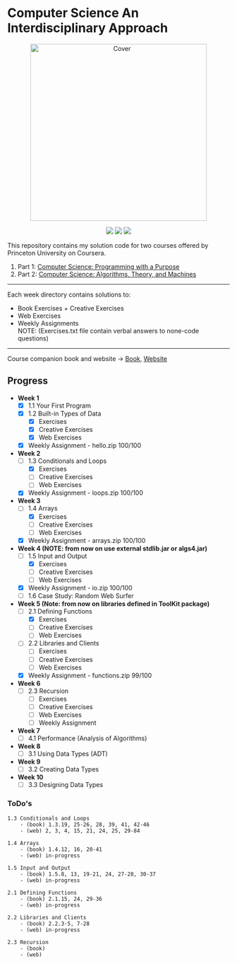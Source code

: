 # Computer Science An Interdisciplinary Approach
<p align="center">
  <a href="https://introcs.cs.princeton.edu/java/home/">
    <img src="https://introcs.cs.princeton.edu/java/cover.png" height="400" title="Cover" alt="Cover">
  </a>
</p>
<p align="center">
<img src="https://img.shields.io/badge/CS1-Programming with a Purpose-purple.svg" />
<img src="https://img.shields.io/badge/Week-6-purple.svg" />
<img src="https://img.shields.io/badge/Lecture-Recursion-purple.svg" />
</p>

This repository contains my solution code for two courses offered by
Princeton University on Coursera.
1. Part 1: [Computer Science: Programming with a Purpose](https://www.coursera.org/learn/cs-programming-java)  
2. Part 2: [Computer Science: Algorithms, Theory, and Machines](https://www.coursera.org/learn/cs-algorithms-theory-machines)
---    
Each week directory contains solutions to:
- Book Exercises + Creative Exercises
- Web Exercises  
- Weekly Assignments  
NOTE: (Exercises.txt file contain verbal answers to none-code questions)
---
Course companion book and website -> [Book](https://amzn.to/2OaojuR), [Website](https://introcs.cs.princeton.edu/java/home/)  

## Progress 
- **Week 1**  
    - [x] 1.1 Your First Program   
    - [x] 1.2 Built-in Types of Data  
        - [x] Exercises
        - [x] Creative Exercises
        - [x] Web Exercises
    - [x] Weekly Assignment - hello.zip 100/100
- **Week 2**  
    - [ ] 1.3 Conditionals and Loops 
        - [x] Exercises
        - [ ] Creative Exercises
        - [ ] Web Exercises
    - [x] Weekly Assignment - loops.zip 100/100
- **Week 3**
    - [ ] 1.4 Arrays 
        - [x] Exercises
        - [ ] Creative Exercises
        - [ ] Web Exercises
    - [x] Weekly Assignment - arrays.zip 100/100
- **Week 4 (NOTE: from now on use external stdlib.jar or algs4.jar)**
    - [ ] 1.5 Input and Output
        - [x] Exercises
        - [ ] Creative Exercises
        - [ ] Web Exercises
    - [x] Weekly Assignment - io.zip 100/100
    - [ ] 1.6 Case Study: Random Web Surfer  
- **Week 5 (Note: from now on libraries defined in ToolKit package)** 
    - [ ] 2.1 Defining Functions
        - [x] Exercises
        - [ ] Creative Exercises
        - [ ] Web Exercises
    - [ ] 2.2 Libraries and Clients
        - [ ] Exercises
        - [ ] Creative Exercises
        - [ ] Web Exercises
    - [x] Weekly Assignment - functions.zip 99/100
- **Week 6**  
    - [ ] 2.3 Recursion
        - [ ] Exercises
        - [ ] Creative Exercises
        - [ ] Web Exercises
        - [ ] Weekly Assignment
- **Week 7**  
    - [ ] 4.1 Performance (Analysis of Algorithms)
- **Week 8**  
    - [ ] 3.1 Using Data Types (ADT)
- **Week 9**  
    - [ ] 3.2 Creating Data Types
- **Week 10** 
    - [ ] 3.3 Designing Data Types
    
### ToDo's
    1.3 Conditionals and Loops
        - (book) 1.3.19, 25-26, 28, 39, 41, 42-46
        - (web) 2, 3, 4, 15, 21, 24, 25, 29-84
    
    1.4 Arrays
        - (book) 1.4.12, 16, 20-41
        - (web) in-progress   
        
    1.5 Input and Output
        - (book) 1.5.8, 13, 19-21, 24, 27-28, 30-37 
        - (web) in-progress
    
    2.1 Defining Functions
        - (book) 2.1.15, 24, 29-36
        - (web) in-progress
    
    2.2 Libraries and Clients
        - (book) 2.2.3-5, 7-28
        - (web) in-progress
    
    2.3 Recursion
        - (book) 
        - (web) 